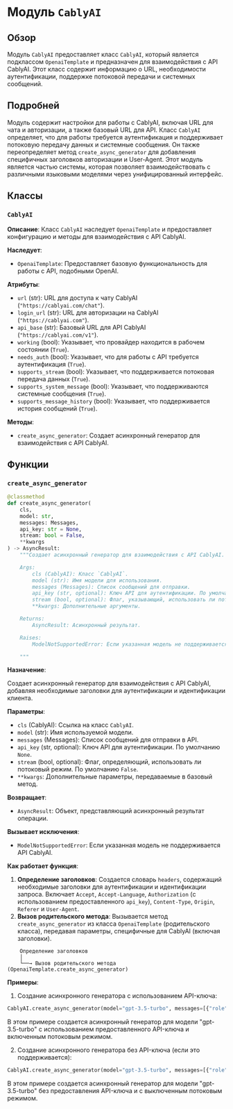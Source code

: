# Модуль `CablyAI`

## Обзор

Модуль `CablyAI` предоставляет класс `CablyAI`, который является подклассом `OpenaiTemplate` и предназначен для взаимодействия с API CablyAI. Этот класс содержит информацию о URL, необходимости аутентификации, поддержке потоковой передачи и системных сообщений.

## Подробней

Модуль содержит настройки для работы с CablyAI, включая URL для чата и авторизации, а также базовый URL для API. Класс `CablyAI` определяет, что для работы требуется аутентификация и поддерживает потоковую передачу данных и системные сообщения. Он также переопределяет метод `create_async_generator` для добавления специфичных заголовков авторизации и User-Agent. Этот модуль является частью системы, которая позволяет взаимодействовать с различными языковыми моделями через унифицированный интерфейс.

## Классы

### `CablyAI`

**Описание**: Класс `CablyAI` наследует `OpenaiTemplate` и предоставляет конфигурацию и методы для взаимодействия с API CablyAI.

**Наследует**:

- `OpenaiTemplate`: Предоставляет базовую функциональность для работы с API, подобными OpenAI.

**Атрибуты**:

- `url` (str): URL для доступа к чату CablyAI (`"https://cablyai.com/chat"`).
- `login_url` (str): URL для авторизации на CablyAI (`"https://cablyai.com"`).
- `api_base` (str): Базовый URL для API CablyAI (`"https://cablyai.com/v1"`).
- `working` (bool): Указывает, что провайдер находится в рабочем состоянии (`True`).
- `needs_auth` (bool): Указывает, что для работы с API требуется аутентификация (`True`).
- `supports_stream` (bool): Указывает, что поддерживается потоковая передача данных (`True`).
- `supports_system_message` (bool): Указывает, что поддерживаются системные сообщения (`True`).
- `supports_message_history` (bool): Указывает, что поддерживается история сообщений (`True`).

**Методы**:

- `create_async_generator`: Создает асинхронный генератор для взаимодействия с API CablyAI.

## Функции

### `create_async_generator`

```python
@classmethod
def create_async_generator(
    cls,
    model: str,
    messages: Messages,
    api_key: str = None,
    stream: bool = False,
    **kwargs
) -> AsyncResult:
    """Создает асинхронный генератор для взаимодействия с API CablyAI.

    Args:
        cls (CablyAI): Класс `CablyAI`.
        model (str): Имя модели для использования.
        messages (Messages): Список сообщений для отправки.
        api_key (str, optional): Ключ API для аутентификации. По умолчанию `None`.
        stream (bool, optional): Флаг, указывающий, использовать ли потоковую передачу. По умолчанию `False`.
        **kwargs: Дополнительные аргументы.

    Returns:
        AsyncResult: Асинхронный результат.

    Raises:
        ModelNotSupportedError: Если указанная модель не поддерживается.

    """
```

**Назначение**:

Создает асинхронный генератор для взаимодействия с API CablyAI, добавляя необходимые заголовки для аутентификации и идентификации клиента.

**Параметры**:

- `cls` (CablyAI): Ссылка на класс `CablyAI`.
- `model` (str): Имя используемой модели.
- `messages` (Messages): Список сообщений для отправки в API.
- `api_key` (str, optional): Ключ API для аутентификации. По умолчанию `None`.
- `stream` (bool, optional): Флаг, определяющий, использовать ли потоковый режим. По умолчанию `False`.
- `**kwargs`: Дополнительные параметры, передаваемые в базовый метод.

**Возвращает**:

- `AsyncResult`: Объект, представляющий асинхронный результат операции.

**Вызывает исключения**:

- `ModelNotSupportedError`: Если указанная модель не поддерживается API CablyAI.

**Как работает функция**:

1. **Определение заголовков**: Создается словарь `headers`, содержащий необходимые заголовки для аутентификации и идентификации запроса. Включает `Accept`, `Accept-Language`, `Authorization` (с использованием предоставленного `api_key`), `Content-Type`, `Origin`, `Referer` и `User-Agent`.
2. **Вызов родительского метода**: Вызывается метод `create_async_generator` из класса `OpenaiTemplate` (родительского класса), передавая параметры, специфичные для CablyAI (включая заголовки).

```
    Определение заголовков
    │
    └──→ Вызов родительского метода (OpenaiTemplate.create_async_generator)
```

**Примеры**:

1.  Создание асинхронного генератора с использованием API-ключа:

```python
CablyAI.create_async_generator(model="gpt-3.5-turbo", messages=[{"role": "user", "content": "Hello"}], api_key="YOUR_API_KEY", stream=True)
```

В этом примере создается асинхронный генератор для модели "gpt-3.5-turbo" с использованием предоставленного API-ключа и включенным потоковым режимом.

2.  Создание асинхронного генератора без API-ключа (если это поддерживается):

```python
CablyAI.create_async_generator(model="gpt-3.5-turbo", messages=[{"role": "user", "content": "Hello"}], stream=False)
```

В этом примере создается асинхронный генератор для модели "gpt-3.5-turbo" без предоставления API-ключа и с выключенным потоковым режимом.